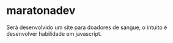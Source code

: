 # maratonadev
Será desenvolvido um site para doadores de sangue, o intuito é desenvolver habilidade em javascript.
